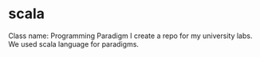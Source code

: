 # scala
Class name: Programming Paradigm 
I create a repo for my university labs. We used scala language for paradigms. 
